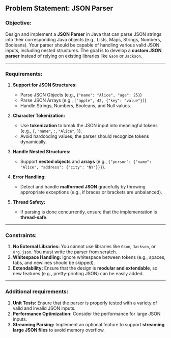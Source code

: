 ## **Problem Statement: JSON Parser**

### Objective:
Design and implement a **JSON Parser** in Java that can parse JSON strings into their corresponding Java objects (e.g., Lists, Maps, Strings, Numbers, Booleans). Your parser should be capable of handling various valid JSON inputs, including nested structures. The goal is to develop a **custom JSON parser** instead of relying on existing libraries like `Gson` or `Jackson`.

---

### Requirements:
1. **Support for JSON Structures:**
    - Parse JSON Objects (e.g., `{"name": "Alice", "age": 25}`)
    - Parse JSON Arrays (e.g., `["apple", 42, {"key": "value"}]`)
    - Handle Strings, Numbers, Booleans, and Null values.

2. **Character Tokenization:**
    - Use **tokenization** to break the JSON input into meaningful tokens (e.g., `{`, `"name"`, `:`, `"Alice"`, `}`).
    - Avoid hardcoding values; the parser should recognize tokens dynamically.

3. **Handle Nested Structures:**
    - Support **nested objects** and **arrays** (e.g., `{"person": {"name": "Alice", "address": {"city": "NY"}}}`).

4. **Error Handling:**
    - Detect and handle **malformed JSON** gracefully by throwing appropriate exceptions (e.g., if braces or brackets are unbalanced).

5. **Thread Safety:**
    - If parsing is done concurrently, ensure that the implementation is **thread-safe**.

---

### Constraints:
1. **No External Libraries:** You cannot use libraries like `Gson`, `Jackson`, or `org.json`. You must write the parser from scratch.
2. **Whitespace Handling:** Ignore whitespace between tokens (e.g., spaces, tabs, and newlines should be skipped).
3. **Extendability:** Ensure that the design is **modular and extendable**, so new features (e.g., pretty-printing JSON) can be easily added.

---

### Additional requirements:
1. **Unit Tests:** Ensure that the parser is properly tested with a variety of valid and invalid JSON inputs.
2. **Performance Optimization:** Consider the performance for large JSON inputs.
3. **Streaming Parsing:** Implement an optional feature to support **streaming large JSON files** to avoid memory overflow.
